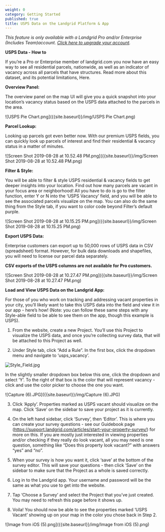 ```yaml
---
weight: 0
category: Getting Started
published: true
title: USPS Data on the Landgrid Platform & App
---
```

_This feature is only available with a Landgrid Pro and/or Enterprise (Includes Team)account. [Click here to upgrade your account](https://landgrid.com/plans)._

**USPS Data - How to**

If you’re a Pro or Enterprise member of landgrid.com you now have an easy way to see all residential parcels, nationwide, as well as an indicator of vacancy across all parcels that have structures. Read more about this dataset, and its potential limitations, Here.

**Overview Panel:**

The overview panel on the map UI will give you a quick snapshot into your location’s vacancy status based on the USPS data attached to the parcels in the area.

![USPS Pie Chart.png]({{site.baseurl}}/img/USPS Pie Chart.png)


**Parcel Lookup:**

Looking up parcels got even better now. With our premium USPS fields, you can quickly look up parcels of interest and find their residential & vacancy status in a matter of minutes.

![Screen Shot 2019-08-28 at 10.52.48 PM.png]({{site.baseurl}}/img/Screen Shot 2019-08-28 at 10.52.48 PM.png)


**Filter & Style:**

You will be able to filter & style USPS residential & vacancy fields to get deeper insights into your location. Find out how many parcels are vacant in your focus area or neighborhood!
All you have to do is go to the filter function, enter Y or N into the ‘USPS Vacancy’ field, and you will be able to see the associated parcels visualize on the map. You can also do the same thing from the Style tab, if you want to color code beyond Filter’s default purple.

![Screen Shot 2019-08-28 at 10.15.25 PM.png]({{site.baseurl}}/img/Screen Shot 2019-08-28 at 10.15.25 PM.png)


**Export USPS Data:**

Enterprise customers can export up to 50,000 rows of USPS data in CSV (spreadsheet) format. However, for bulk data downloads and shapefiles, you will need to license our parcel data separately.

**CSV exports of the USPS columns are not available for Pro customers.**

![Screen Shot 2019-08-28 at 10.27.47 PM.png]({{site.baseurl}}/img/Screen Shot 2019-08-28 at 10.27.47 PM.png)


**Load and View USPS Data on the Landgrid App:**

For those of you who work on tracking and addressing vacant properties in your city, you’ll likely want to take this USPS data into the field and view it in our app - here’s how! (Note: you can follow these same steps with any Style-able field to be able to see them on the app, though this example is USPS).

1. From the website, create a new Project. You’ll use this Project to visualize the USPS data, and once you’re collecting survey data, that will be attached to this Project as well.

2. Under Style tab, click “Add a Rule”. In the first box, click the dropdown menu and navigate to ‘usps_vacancy’.

![Style_Field.jpg]({{site.baseurl}}/img/Style_Field.jpg)

In the slightly smaller dropdown box below this one, click the dropdown and select ‘Y’. To the right of that box is the color that will represent vacancy - click and use the color picker to choose the one you want.

![Capture (6).JPG]({{site.baseurl}}/img/Capture (6).JPG)


3. Click ‘Apply’. Properties marked as USPS vacant should visualize on the map. Click ‘Save’ on the sidebar to save your project as it is currently.

4. On the left hand sidebar, click ‘Survey’, then ‘Editor’. This is where you can create your survey questions - see our Guidebook page (https://support.landgrid.com/articles/start-your-property-survey/) for more on this. If you are mostly just interested in viewing properties and/or checking if they really do look vacant, all you may need is one question, something like “Does this property look vacant?” with answers “yes” and “no”.

5. When your survey is how you want it, click ‘save’ at the bottom of the survey editor. This will save your questions - then click ‘Save’ on the sidebar to make sure that the Project as a whole is saved correctly.

6. Log in to the Landgrid app. Your username and password will be the same as what you use to get into the website.

7. Tap ‘Choose a Survey’ and select the Project that you’ve just created. You may need to refresh this page before it shows up.

8. Voila! You should now be able to see the properties marked ‘USPS Vacant’ showing up on your map in the color you chose back in Step 2.

![Image from iOS (5).png]({{site.baseurl}}/img/Image from iOS (5).png)
